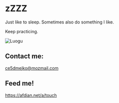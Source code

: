 # zZZZ

Just like to sleep. Sometimes also do something I like.

Keep practicing.

![Luogu](https://api.jerryz.com.cn/practice?id=768239)

## Contact me:
ce5dmejko@mozmail.com

## Feed me!
https://afdian.net/a/touch

<!--
**cian1203099189/cian1203099189** is a ✨ _special_ ✨ repository because its `README.md` (this file) appears on your GitHub profile.

Here are some ideas to get you started:

- 🔭 I’m currently working on ...
- 🌱 I’m currently learning ...
- 👯 I’m looking to collaborate on ...
- 🤔 I’m looking for help with ...
- 💬 Ask me about ...
- 📫 How to reach me: ...
- 😄 Pronouns: ...
- ⚡ Fun fact: ...
-->
